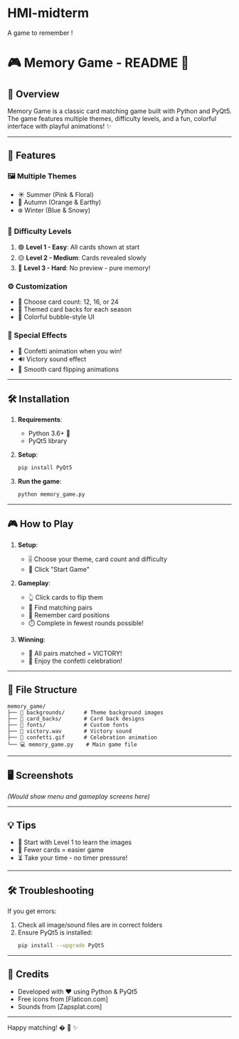 # HMI-midterm
A game to remember !

# 🎮 Memory Game - README 📄

## 🌟 Overview
Memory Game is a classic card matching game built with Python and PyQt5. The game features multiple themes, difficulty levels, and a fun, colorful interface with playful animations! ✨

---

## 🎨 Features
### 🖼️ **Multiple Themes**
- ☀️ Summer (Pink & Floral)
- 🍂 Autumn (Orange & Earthy)
- ❄️ Winter (Blue & Snowy)

### 🎯 **Difficulty Levels**
1. 🟢 **Level 1 - Easy**: All cards shown at start
2. 🟡 **Level 2 - Medium**: Cards revealed slowly
3. 🔴 **Level 3 - Hard**: No preview - pure memory!

### ⚙️ Customization
- 🔢 Choose card count: 12, 16, or 24
- 🎨 Themed card backs for each season
- 🌈 Colorful bubble-style UI

### 🎉 Special Effects
- 🎊 Confetti animation when you win!
- 🔊 Victory sound effect
- 💫 Smooth card flipping animations

---

## 🛠️ Installation
1. **Requirements**:
   - Python 3.6+ 🐍
   - PyQt5 library

2. **Setup**:
   ```bash
   pip install PyQt5
   ```

3. **Run the game**:
   ```bash
   python memory_game.py
   ```

---

## 🎮 How to Play
1. **Setup**:
   - 🎚️ Choose your theme, card count and difficulty
   - 🚀 Click "Start Game"

2. **Gameplay**:
   - 👆 Click cards to flip them
   - 🔄 Find matching pairs
   - 🧠 Remember card positions
   - ⏱️ Complete in fewest rounds possible!

3. **Winning**:
   - 🎉 All pairs matched = VICTORY!
   - 🎊 Enjoy the confetti celebration!

---

## 📂 File Structure
```
memory_game/
├── 📁 backgrounds/      # Theme background images
├── 📁 card_backs/       # Card back designs
├── 📁 fonts/            # Custom fonts
├── 🎵 victory.wav       # Victory sound
├── 🎥 confetti.gif      # Celebration animation
└── 💻 memory_game.py    # Main game file
```

---

## 🖥️ Screenshots
*(Would show menu and gameplay screens here)*

---

## 💡 Tips
- 🧠 Start with Level 1 to learn the images
- 🔢 Fewer cards = easier game
- ⏳ Take your time - no timer pressure!

---

## 🛠️ Troubleshooting
If you get errors:
1. Check all image/sound files are in correct folders
2. Ensure PyQt5 is installed:
   ```bash
   pip install --upgrade PyQt5
   ```

---

## 👏 Credits
- Developed with ❤️ using Python & PyQt5
- Free icons from [Flaticon.com]
- Sounds from [Zapsplat.com]

---

Happy matching! � 🎴 ✨
